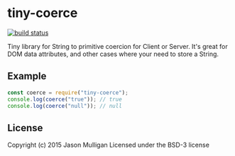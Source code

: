 # tiny-coerce
[![build status](https://secure.travis-ci.org/avoidwork/tiny-coerce.svg)](http://travis-ci.org/avoidwork/tiny-coerce)

Tiny library for String to primitive coercion for Client or Server. It's great for DOM data attributes, and other cases where your need to store a String.

## Example
```javascript
const coerce = require("tiny-coerce");
console.log(coerce("true")); // true
console.log(coerce("null")); // null
```

## License
Copyright (c) 2015 Jason Mulligan
Licensed under the BSD-3 license
